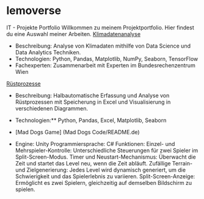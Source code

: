 # lemoverse
IT - Projekte Portfolio
Willkommen zu meinem Projektportfolio. Hier findest du eine Auswahl meiner Arbeiten.
[Klimadatenanalyse](Klimadatenanalyse/README.md)
- Beschreibung: Analyse von Klimadaten mithilfe von Data Science und Data Analytics Techniken.
- Technologien: Python, Pandas, Matplotlib, NumPy, Seaborn, TensorFlow
- Fachexperten: Zusammenarbeit mit Experten im Bundesrechenzentrum Wien




 [Rüstprozesse](Rüstprozesse/README.md)
- Beschreibung: Halbautomatische Erfassung und Analyse von Rüstprozessen mit Speicherung in Excel und Visualisierung in verschiedenen Diagrammen.
- Technologien:** Python, Pandas, Excel, Matplotlib, Seaborn


- [Mad Dogs Game] (Mad Dogs Code/README.de)
- Engine: Unity
Programmiersprache: C#
Funktionen:
Einzel- und Mehrspieler-Kontrolle: Unterschiedliche Steuerungen für zwei Spieler im Split-Screen-Modus.
Timer und Neustart-Mechanismus: Überwacht die Zeit und startet das Level neu, wenn die Zeit abläuft.
Zufällige Terrain- und Zielgenerierung: Jedes Level wird dynamisch generiert, um die Schwierigkeit und das Spielerlebnis zu variieren.
Split-Screen-Anzeige: Ermöglicht es zwei Spielern, gleichzeitig auf demselben Bildschirm zu spielen.
